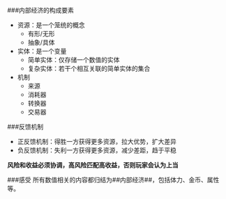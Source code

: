 ###内部经济的构成要素
- 资源：是一个笼统的概念
    - 有形/无形
    - 抽象/具体
- 实体：是一个变量
    - 简单实体：仅存储一个数值的实体
    - 复杂实体：若干个相互关联的简单实体的集合
- 机制
    - 来源
    - 消耗器
    - 转换器
    - 交易器

###反馈机制
- 正反馈机制：得胜一方获得更多资源，拉大优势，扩大差异
- 负反馈机制：失利一方获得更多资源，减少差距，趋于平稳

**风险和收益必须协调，高风险匹配高收益，否则玩家会认为上当**

###感受
所有数值相关的内容都归结为##内部经济##，包括体力、金币、属性等。